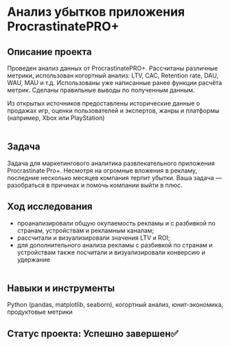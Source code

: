 # Анализ убытков приложения ProcrastinatePRO+<br>

## Описание проекта
Проведен анализ данных от ProcrastinatePRO+.
Рассчитаны различные метрики, использован когортный анализ: LTV, CAC, Retention rate, DAU, WAU, MAU и т.д. Использованы уже написанные ранее функции расчёта метрик. Сделаны правильные выводы по полученным данным.

Из открытых источников предоставлены исторические данные о продажах игр, оценки пользователей и экспертов, жанры и платформы (например, Xbox или PlayStation)<br><br>

## Задача

Задача для маркетингового аналитика развлекательного приложения Procrastinate Pro+. Несмотря на огромные вложения в рекламу, последние несколько месяцев компания терпит 
убытки. Ваша задача — разобраться в причинах и помочь компании выйти в плюс.

## Ход исследования
- проанализировали общую окупаемость рекламы и с разбивкой по странам, устройствам и рекламным каналам;
- рассчитали и визуализировали значения LTV и ROI;
- для дополнительного анализа рекламы с разбивкой по странам и устройствам также посчитали и визуализировали конверсию и удержание<br><br>

## Навыки и инструменты
Python (pandas, matplotlib, seaborn), когортный анализ, юнит-экономика, продуктовые метрики

## Статус проекта: Успешно завершен✅
